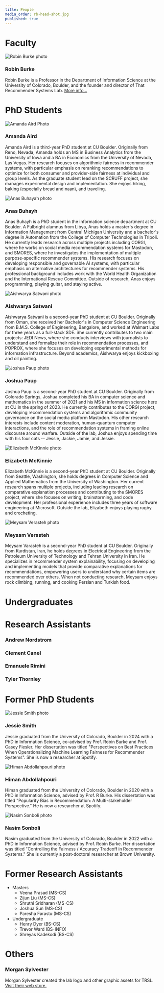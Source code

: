 ```yaml
---
title: People
media_order: rb-head-shot.jpg
published: true
---
```


# Faculty

![Robin Burke photo](rb-head-shot.jpg?resize=120,150&classes=left)
### Robin Burke
Robin Burke is a Professor in the Department of Information Science at the University of Colorado, Boulder, and the founder and director of That Recommender Systems Lab. [More info...](burke/burke.md)

# PhD Students

![Amanda Aird Photo](current_students/amanda_aird.jpg?resize=120,150&classes=left)
### Amanda Aird
Amanda Aird is a third-year PhD student at CU Boulder. Originally from Reno, Nevada, Amanda holds an MS in Business Analytics from the University of Iowa and a BA in Economics from the University of Nevada, Las Vegas. Her research focuses on algorithmic fairness in recommender systems, with particular emphasis on reranking recommendations to optimize for both consumer and provider-side fairness at individual and group levels. As the graduate student lead on the SCRUFF project, she manages experimental design and implementation. She enjoys hiking, baking (especially bread and naan), and traveling.

![Anas Buhayah photo](current_students/anas_buhayh.jpg?resize=120,150&classes=left)
### Anas Buhayh
Anas Buhayh is a PhD student in the information science department at CU Boulder. A Fulbright alumnus from Libya, Anas holds a master's degree in Information Management from Central Michigan University and a bachelor's degree in Automation from the College of Computer Technologies in Tripoli. He currently leads research across multiple projects including CORGI, where he works on social media recommendation systems for Mastodon, and SMORES, where he investigates the implementation of multiple purpose-specific recommender systems. His research focuses on developing responsible and governable AI systems, with particular emphasis on alternative architectures for recommender systems. His professional background includes work with the World Health Organization and the International Rescue Committee. Outside of research, Anas enjoys programming, playing guitar, and staying active.

![Aishwarya Satwani photo](current_students/aishwarya_satwani.jpg?resize=120,150&classes=left)
### Aishwarya Satwani
Aishwarya Satwani is a second-year PhD student at CU Boulder. Originally from Oman, she received her Bachelor's in Computer Science Engineering from B.M.S. College of Engineering, Bangalore, and worked at Walmart Labs for three years as a full-stack SDE. She currently contributes to two main projects: JEDI News, where she conducts interviews with journalists to understand and formalize their role in recommendation processes, and POPROX, where she focuses on developing experimental methods for information infrastructure. Beyond academics, Aishwarya enjoys kickboxing and oil painting.

![Joshua Paup photo](current_students/joshua_paup.jpg?resize=120,150&classes=left)
### Joshua Paup
Joshua Paup is a second-year PhD student at CU Boulder. Originally from Colorado Springs, Joshua completed his BA in computer science and mathematics in the summer of 2021 and his MS in information science here at CU in the spring of 2023. He currently contributes to the CORGI project, developing recommendation systems and algorithmic community governance on the social media platform Mastodon. His other research interests include content moderation, human-quantum computer interactions, and the role of recommendation systems in framing online discourse around warfare. Outside of the lab, Joshua enjoys spending time with his four cats -- Jessie, Jackie, Jamie, and Jessie. 

![Elizabeth McKinnie photo](current_students/elizabeth_mickinnie.jpg?resize=120,150&classes=left)
### Elizabeth McKinnie
Elizabeth McKinnie is a second-year PhD student at CU Boulder. Originally from Seattle, Washington, she holds degrees in Computer Science and Applied Mathematics from the University of Washington. Her current research spans multiple projects, including leading research on comparative explanation processes and contributing to the SMORES project, where she focuses on writing, brainstorming, and code development. Her professional experience includes three years of software engineering at Microsoft. Outside the lab, Elizabeth enjoys playing rugby and crocheting.

![Meysam Verasteh photo](current_students/meysam_verasteh.jpg?resize=120,150&classes=left)
### Meysam Verasteh
Meysam Varasteh is a second-year PhD student at CU Boulder. Originally from Kurdistan, Iran, he holds degrees in Electrical Engineering from the Petroleum University of Technology and Tehran University in Iran. He specializes in recommender system explainability, focusing on developing and implementing models that provide comparative explanations for recommendations, empowering users to understand why certain items are recommended over others. When not conducting research, Meysam enjoys rock climbing, running, and cooking Persian and Turkish food.

# Undergraduates

# Research Assistants 
### Andrew Nordstrom
### Clement Canel
### Emanuele Rimini
### Tyler Thornley

# Former PhD Students

![Jessie Smith photo](past_students/Jessie.JPG?resize=120,150&classes=left)
### Jessie Smith
Jessie graduated from the University of Colorado, Boulder in 2024 with a PhD in Information Science, co-advised by Prof. Robin Burke and Prof. Casey Fiesler. Her dissertation was titled "Perspectives on Best Practices When Operationalizing Machine Learning Fairness for Recommender Systems". She is now a researcher at Spotify.

![Himan Abdollahpouri photo](past_students/Himan.jpg?resize=120,150&classes=left)
### Himan Abdollahpouri
Himan graduated from the University of Colorado, Boulder in 2020 with a PhD in Information Science, advised by Prof. R Burke. His dissertation was titled "Popularity Bias in Recommendation: A Multi-stakeholder Perspective." He is now a researcher at Spotify.

![Nasim Sonboli photo](past_students/Nasim.jpeg?resize=120,150&classes=left)
### Nasim Sonboli
Nasim graduated from the University of Colorado, Boulder in 2022 with a PhD in Information Science, advised by Prof. Robin Burke. Her dissertation was titled "Controlling the Fairness / Accuracy Tradeoff in Recommender Systems." She is currently a post-doctoral researcher at Brown University. 

# Former Research Assistants

- Masters
	- Veena Prasad (MS-CS)
	- Zijun Liu (MS-CS)
	- Shruthi Sridharan (MS-CS)
	- Joshua Sun (MS-CS)
	- Paresha Farastu (MS-CS)
- Undergraduate
	- Henry Dyer (BS-CS)
	- Trevor Ward (BS-INFO)
	- Shreyas Kadekodi (BS-CS)

[comment]: # (Possibly Bamshad and John here. And also Weiwen. )

# Others

### Morgan Sylvester
Morgan Sylvester created the lab logo and other graphic assets for TRSL. [Visit their web store.](https://www.etsy.com/es/shop/Morexpression)
